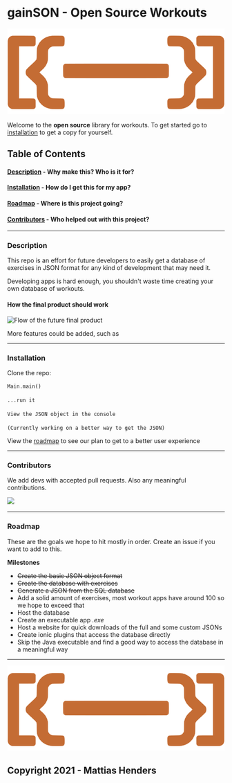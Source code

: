# gainSON - Open Source Workouts

![gainSON: Because you didn't tell me a better name in time.](assets/img/logo.svg)

Welcome to the **open source** library for workouts.
To get started go to [installation](#installation) to get a copy for yourself.

## Table of Contents

####  [Description](#description)  - Why make this? Who is it for?
####  [Installation](#installation) - How do I get this for my app?
####  [Roadmap](#roadmap) - Where is this project going?
####  [Contributors](#contributors) - Who helped out with this project?

___

### <a name="description"></a> Description

This repo is an effort for future developers to easily get a database of exercises in JSON format for any kind of development that may need it.

Developing apps is hard enough, you shouldn't waste time creating your own database of workouts. 

#### How the final product should work

![Flow of the future final product](assets/img/flow.png)

More features could be added, such as 
___

### <a name="installation"></a> Installation

Clone the repo:
```
Main.main()

...run it

View the JSON object in the console

(Currently working on a better way to get the JSON)
```
View the [roadmap](#roadmap) to see our plan to get to a better user experience
___

### <a name="contributors"></a> Contributors

We add devs with accepted pull requests. Also any meaningful contributions.  

<a href="https://github.com/MattiasHenders">
  <img src="https://contrib.rocks/image?repo=MattiasHenders/gainSON" />
</a>

<!-- Made with [contributors-img](https://contrib.rocks) -->
___


### <a name="roadmap"></a> Roadmap

These are the goals we hope to hit mostly in order. Create an issue if you want to add to this.

**Milestones**
 - ~~Create the basic JSON object format~~
 - ~~Create the database with exercises~~
 - ~~Generate a JSON from the SQL database~~
 - Add a solid amount of exercises, most workout apps have around 100 so we hope to exceed that
 - Host the database
 - Create an executable app *.exe* 
 - Host a website for quick downloads of the full and some custom JSONs
 - Create ionic plugins that access the database directly
 - Skip the Java executable and find a good way to access the database in a meaningful way

___

![gainSON: Because you didn't tell me a better name in time.](assets/img/logo.svg)

## Copyright 2021 - Mattias Henders
